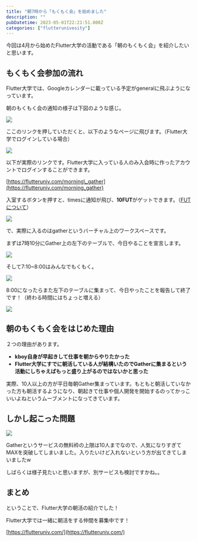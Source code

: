 ```yaml
---
title: "朝7時から「もくもく会」を始めました"
description: ""
pubDatetime: 2023-05-01T22:21:51.000Z
categories: ["flutterunivesity"]
---
```


今回は4月から始めたFlutter大学の活動である「朝のもくもく会」を紹介したいと思います。

## もくもく会参加の流れ

Flutter大学では、Googleカレンダーに載っている予定がgeneralに飛ぶようになっています。

朝のもくもく会の通知の様子は下図のような感じ。

![](https://blog.flutteruniv.com/wp-content/uploads/2023/05/CleanShot-2023-05-01-at-09.43.20@2x-1024x640.png)

ここのリンクを押していただくと、以下のようなページに飛びます。（Flutter大学でログインしている場合）

![](https://blog.flutteruniv.com/wp-content/uploads/2023/05/CleanShot-2023-05-01-at-09.46.17@2x-1024x553.png)

以下が実際のリンクです。Flutter大学に入っている人のみ入会時に作ったアカウントでログインすることができます。

[https://flutteruniv.com/morning\_gather](https://flutteruniv.com/morning_gather)

入室するボタンを押すと、timesに通知が飛び、**10FUT**がゲットできます。（[FUTについて](https://github.com/flutteruniv/docs/tree/master/fut)）

![](https://blog.flutteruniv.com/wp-content/uploads/2023/05/CleanShot-2023-05-01-at-09.48.19@2x-1024x422.png)

で、実際に入るのはgatherというバーチャル上のワークスペースです。

まずは7時10分にGather上の左下のテーブルで、今日やることを宣言します。

![](https://blog.flutteruniv.com/wp-content/uploads/2023/05/CleanShot-2023-05-02-at-07.11.24@2x-1024x642.png)

そして7:10~8:00はみんなでもくもく。

![](https://blog.flutteruniv.com/wp-content/uploads/2023/05/スクリーンショット-2023-04-03-7.21.29-1024x640.png)

8:00になったらまた左下のテーブルに集まって、今日やったことを報告して終了です！（終わる時間にはちょっと増える）

![](https://blog.flutteruniv.com/wp-content/uploads/2023/05/CleanShot-2023-05-02-at-08.01.07@2x-1024x570.png)

## 朝のもくもく会をはじめた理由

２つの理由があります。

*   **kboy自身が早起きして仕事を朝からやりたかった**
*   **Flutter大学にすでに朝活している人が結構いたのでGatherに集まるという活動にしちゃえばもっと盛り上がるのではないかと思った**

実際、10人以上の方が平日毎朝Gather集まっています。もともと朝活していなかった方も朝活するようになり、朝起きて仕事や個人開発を開始するのってかっこいいよねというムーブメントになってきています。

## しかし起こった問題

![](https://blog.flutteruniv.com/wp-content/uploads/2023/05/スクリーンショット-2023-05-01-7.47.42-1024x702.png)

Gatherというサービスの無料枠の上限は10人までなので、人気になりすぎてMAXを突破してしまいました。入りたいけど入れないという方が出てきてしまいましたw

しばらくは様子見たいと思いますが、別サービスも検討ですかね。。

## まとめ

ということで、Flutter大学の朝活の紹介でした！

Flutter大学では一緒に朝活をする仲間を募集中です！

[https://flutteruniv.com/](https://flutteruniv.com/)